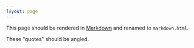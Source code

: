 ```yaml
---
layout: page
---
```


This page should be rendered in
[Markdown](http://daringfireball.net/projects/markdown/)
and renamed to `markdown.html`.

These "quotes" should be angled.
